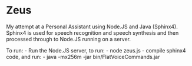 Zeus
===

My attempt at a Personal Assistant using Node.JS and Java (Sphinx4). Sphinx4 is used for speech recognition and speech synthesis and then processed through to Node.JS running on a server. 

To run:
    - Run the Node.JS server, to run:
        - node zeus.js
    - compile sphinx4 code, and run:
        - java -mx256m -jar bin/FlatVoiceCommands.jar